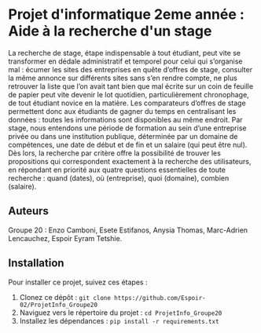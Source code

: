 # Projet d'informatique 2eme année : Aide à la recherche d'un stage

La recherche de stage, étape indispensable à tout étudiant, peut vite se transformer en dédale administratif et temporel pour celui qui s’organise mal : écumer les sites des entreprises en quête d’offres de stage, consulter la même annonce sur différents sites sans s’en rendre compte, ne plus retrouver la liste que l’on avait tant bien que mal écrite sur un coin de feuille de papier peut vite devenir le lot quotidien, particulièrement chronophage, de tout étudiant novice en la matière.
Les comparateurs d’offres de stage permettent donc aux étudiants de gagner du temps en centralisant les données : toutes les informations sont disponibles au même endroit.
Par stage, nous entendons une période de formation au sein d’une entreprise privée ou dans une institution publique, déterminée par un domaine de compétences, une date de début et de fin et un salaire (qui peut être nul). 
Dès lors, la recherche par critère offre la possibilité de trouver les propositions qui correspondent exactement à la recherche des utilisateurs, en répondant en priorité aux quatre questions essentielles de toute recherche : quand (dates), où (entreprise), quoi (domaine), combien (salaire).

## Auteurs

Groupe 20 : Enzo Camboni, Esete Estifanos, Anysia Thomas, Marc-Adrien Lencauchez, Espoir Eyram Tetshie.

## Installation

Pour installer ce projet, suivez ces étapes :

1. Clonez ce dépôt : `git clone https://github.com/Espoir-02/ProjetInfo_Groupe20`
2. Naviguez vers le répertoire du projet : `cd ProjetInfo_Groupe20`
3. Installez les dépendances : `pip install -r requirements.txt`